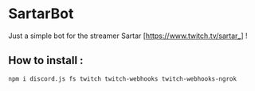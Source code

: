 # SartarBot

Just a simple bot for the streamer Sartar [https://www.twitch.tv/sartar_] !

## How to install :

```npm i discord.js fs twitch twitch-webhooks twitch-webhooks-ngrok```
